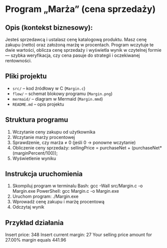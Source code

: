 # Program „Marża” (cena sprzedaży)

## Opis (kontekst biznesowy): 
Jesteś sprzedawcą i ustalasz cenę katalogową produktu. Masz cenę zakupu (netto) 
oraz założoną marżę w procentach. Program wczytuje te dwie wartości, oblicza cenę 
sprzedaży i wyświetla wynik w czytelnej formie — szybka weryfikacja, czy cena pasuje 
do strategii i oczekiwanej rentowności.

## Pliki projektu
- `src/` – kod źródłowy w C (`Margin.c`)  
- `flow/` – schemat blokowy programu (`Margin.png`)  
- `mermaid/` – diagram w Mermaid (`Margin.mmd`)  
- `README.md` – opis projektu

## Struktura programu
1. Wczytanie ceny zakupu od użytkownika  
2. Wczytanie marży procentowej  
3. Sprawdzenie, czy marża ≠ 0 (jeśli 0 → ponowne wczytanie)  
4. Obliczenie ceny sprzedaży:
   sellingPrice = purchaseNet + (purchaseNet*(marginPercent/100)); 
5. Wyświetlenie wyniku

## Instrukcja uruchomienia
1. Skompiluj program w terminalu
   Bash:
   gcc -Wall src/Margin.c -o Margin.exe
   PowerShell:
   gcc Margin.c -o Margin.exe
2. Uruchom program:
   ./Margin.exe
3. Wprowadź cenę zakupu i marżę procentową  
4. Odczytaj wynik

## Przykład działania
Insert price:
348
Insert current margin: 
27
Your selling price amount for 27.00% margin equals 441.96